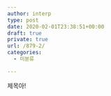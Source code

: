```yaml
---
author: interp
type: post
date: 2020-02-01T23:38:51+00:00
draft: true
private: true
url: /879-2/
categories:
  - 미분류

---
```

제목아!